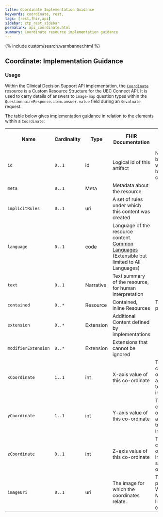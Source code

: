 ```yaml
---
title: Coordinate Implementation Guidance
keywords: coordinate, rest,
tags: [rest,fhir,api]
sidebar: ctp_rest_sidebar
permalink: api_coordinate.html
summary: Coordinate resource implementation guidance
---
```

{% include custom/search.warnbanner.html %}

## Coordinate: Implementation Guidance ##


### Usage ###

Within the Clinical Decision Support API implementation, the [`Coordinate`](https://fhir.nhs.uk/STU3/StructureDefinition/UEC-ImageCoordinates-Basic-1) resource is a Custom Resource Structure for the UEC Connect API. It is used to carry details of answers to `image-map` question types within the `QuestionnaireResponse.item.answer.value` field during an `$evaluate` request.

The table below gives implementation guidance in relation to the elements within a `Coordinate`:

  
<table  style="min-width:100%;width:100%">
    <tr>
        <th  style="width:10%;">Name</th>
        <th  style="width:10%;">Cardinality</th>
        <th  style="width:10%;">Type</th>
        <th  style="width:35%;">FHIR Documentation</th>
        <th  style="width:35%;">UEC Connect Implementation Guidance</th>
    </tr>
    <tr>
        <td><code  class="highlighter-rouge">id</code></td>
        <td><code  class="highlighter-rouge">0..1</code></td>
        <td>id</td>
        <td>Logical id of this artifact</td>
        <td>Note that this will always be populated except when the resource is being created (initial creation call)
        </td>
    </tr>
    <tr>
        <td><code  class="highlighter-rouge">meta</code></td>
        <td><code  class="highlighter-rouge">0..1</code></td>
        <td>Meta</td>
        <td>Metadata about the resource</td>
        <td></td>
    </tr>
    <tr>
        <td><code  class="highlighter-rouge">implicitRules</code></td>
        <td><code  class="highlighter-rouge">0..1</code></td>
        <td>uri</td>
        <td>A set of rules under which this content was created</td>
        <td></td>
    </tr>
    <tr>
        <td><code  class="highlighter-rouge">language</code></td>
        <td><code  class="highlighter-rouge">0..1</code></td>
        <td>code</td>
        <td>Language of the resource content. <br /> <a  href="http://hl7.org/fhir/stu3/valueset-languages.html">Common
        Languages</a> (Extensible but limited to All Languages)</td>
        <td></td>
    </tr>
    <tr>
        <td><code  class="highlighter-rouge">text</code></td>
        <td><code  class="highlighter-rouge">0..1</code></td>
        <td>Narrative</td>
        <td>Text summary of the resource, for human interpretation</td>
        <td></td>
    </tr>
    <tr>
        <td><code  class="highlighter-rouge">contained</code></td>
        <td><code  class="highlighter-rouge">0..*</code></td>
        <td>Resource</td>
        <td>Contained, inline Resources</td>
        <td>This SHOULD NOT be populated.</td>
    </tr>
    <tr>
        <td><code  class="highlighter-rouge">extension</code></td>
        <td><code  class="highlighter-rouge">0..*</code></td>
        <td>Extension</td>
        <td>Additional Content defined by implementations</td>
        <td></td>
    </tr>
    <tr>
        <td><code  class="highlighter-rouge">modifierExtension</code></td>
        <td><code  class="highlighter-rouge">0..*</code></td>
        <td>Extension</td>
        <td>Extensions that cannot be ignored</td>
        <td></td>
    </tr>
    <tr>
        <td><code  class="highlighter-rouge">xCoordinate</code></td>
        <td><code  class="highlighter-rouge">1..1</code></td>
        <td>int</td>
        <td>X-axis value of this co-ordinate</td>
        <td>This is populated with a count of pixels from the origin (left) of the image as a rectangle - scaled to the original size of the image.</td>
    </tr>
    <tr>
        <td><code  class="highlighter-rouge">yCoordinate</code></td>
        <td><code  class="highlighter-rouge">1..1</code></td>
        <td>int</td>
        <td>Y-axis value of this co-ordinate</td>
        <td>This is populated with a count of pixels from the origin (top) of the image as a rectangle - scaled to the original size of the image</td>
    </tr>
    <tr>
        <td><code  class="highlighter-rouge">zCoordinate</code></td>
        <td><code  class="highlighter-rouge">0..1</code></td>
        <td>int</td>
        <td>Z-axis value of this co-ordinate</td>
        <td>This is populated with a count of pixels from the origin (closest) of the image as a rectangle - scaled to the original size of the image</td>
    </tr>
    <tr>
        <td><code  class="highlighter-rouge">imageUri</code></td>
        <td><code  class="highlighter-rouge">0..1</code></td>
        <td>uri</td>
        <td>The image for which the coordinates relate.</td>
        <td>This SHOULD be populated. <br>
        Where populated this MUST match the image link within <code  class="highlighter-rouge">Questionnaire.item.text</code>.</td>
    </tr>
</table>